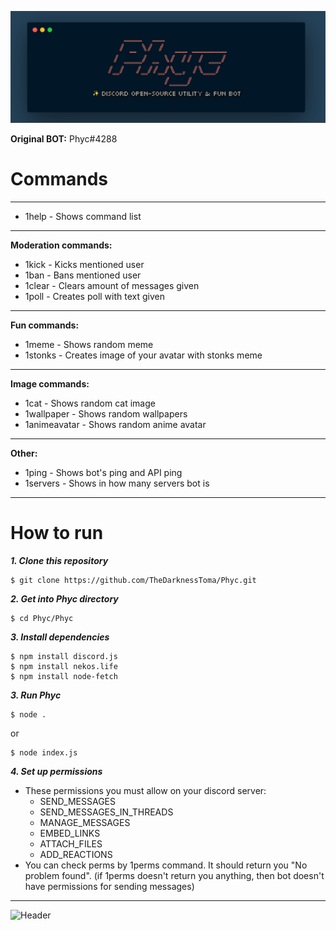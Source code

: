  
 ​![​Header​](images/header.jpg)

**Original BOT:** Phyc#4288

# Commands
---
- 1help - Shows command list
---
**Moderation commands:**
- 1kick - Kicks mentioned user
- 1ban - Bans mentioned user
- 1clear - Clears amount of messages given
- 1poll - Creates poll with text given
---
**Fun commands:**
- 1meme - Shows random meme
- 1stonks - Creates image of your avatar with stonks meme
---
**Image commands:**
- 1cat - Shows random cat image
- 1wallpaper - Shows random wallpapers
- 1animeavatar - Shows random anime avatar
---
**Other:**
- 1ping - Shows bot's ping and API ping
- 1servers - Shows in how many servers bot is
---

# How to run

***1. Clone this repository***
```
$ git clone https://github.com/TheDarknessToma/Phyc.git
```
***2. Get into Phyc directory***
```
$ cd Phyc/Phyc
```
***3. Install dependencies***
```
$ npm install discord.js
$ npm install nekos.life
$ npm install node-fetch
```
***3. Run Phyc***
```
$ node .
```
or
```
$ node index.js
```

***4. Set up permissions***
- These permissions you must allow on your discord server:
  - SEND_MESSAGES
  - SEND_MESSAGES_IN_THREADS
  - MANAGE_MESSAGES
  - EMBED_LINKS
  - ATTACH_FILES
  - ADD_REACTIONS
- You can check perms by 1perms command. It should return you "No problem found".
(if 1perms doesn't return you anything, then bot doesn't have permissions for sending messages)
---
​![​Header​](images/featured-built-with-love.jpg)
